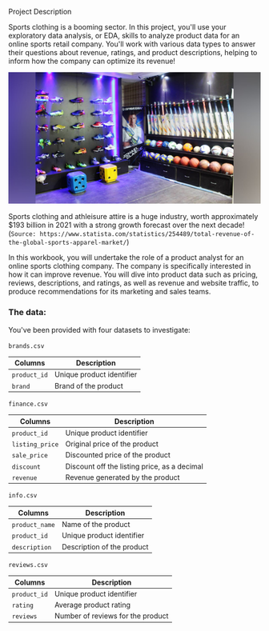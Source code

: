 Project Description

Sports clothing is a booming sector. In this project, you'll use your exploratory data analysis, or EDA, skills to analyze product data for an online sports retail company.
You'll work with various data types to answer their questions about revenue, ratings, and product descriptions, helping to inform how the company can optimize its revenue!


<center><img src="trainers.jpg" alt="Trainers in a store" width=550></center>

Sports clothing and athleisure attire is a huge industry, worth approximately $193 billion in 2021 with a strong growth forecast over the next decade! (`Source: https://www.statista.com/statistics/254489/total-revenue-of-the-global-sports-apparel-market/`)

In this workbook, you will undertake the role of a product analyst for an online sports clothing company. The company is specifically interested in how it can improve revenue. You will dive into product data such as pricing, reviews, descriptions, and ratings, as well as revenue and website traffic, to produce recommendations for its marketing and sales teams.  

### The data:
You've been provided with four datasets to investigate:

`brands.csv`

| Columns | Description |
|---------|-------------|
| `product_id` | Unique product identifier |
| `brand` | Brand of the product | 

`finance.csv`

| Columns | Description |
|---------|-------------|
| `product_id` | Unique product identifier |
| `listing_price` | Original price of the product | 
| `sale_price` | Discounted price of the product |
| `discount` | Discount off the listing price, as a decimal | 
| `revenue` | Revenue generated by the product |

`info.csv`

| Columns | Description |
|---------|-------------|
| `product_name` | Name of the product | 
| `product_id` | Unique product identifier |
| `description` | Description of the product |

`reviews.csv`

| Columns | Description |
|---------|-------------|
| `product_id` | Unique product identifier |
| `rating` | Average product rating | 
| `reviews` | Number of reviews for the product |